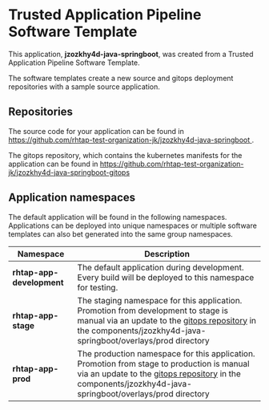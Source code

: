 # Trusted Application Pipeline Software Template

This application, **jzozkhy4d-java-springboot**, was created from a Trusted Application Pipeline Software Template.

The software templates create a new source and gitops deployment repositories with a sample source application. 

## Repositories

The source code for your application can be found in [https://github.com/rhtap-test-organization-jk/jzozkhy4d-java-springboot ](https://github.com/rhtap-test-organization-jk/jzozkhy4d-java-springboot ).
 
The gitops repository, which contains the kubernetes manifests for the application can be found in 
[https://github.com/rhtap-test-organization-jk/jzozkhy4d-java-springboot-gitops ](https://github.com/rhtap-test-organization-jk/jzozkhy4d-java-springboot-gitops ) 

## Application namespaces 

The default application will be found in the following namespaces. Applications can be deployed into unique namespaces or multiple software templates can also bet generated into the same group namespaces.  

|  Namespace   |  Description   |  
| -------- | -------- |   
| **rhtap-app-development** | The default application during development. Every build will be deployed to this namespace for testing. | 
| **rhtap-app-stage** | The staging namespace for this application. Promotion from development to stage is manual via an update to the [gitops repository](https://github.com/rhtap-test-organization-jk/jzozkhy4d-java-springboot-gitops ) in the components/jzozkhy4d-java-springboot/overlays/prod directory |  
| **rhtap-app-prod** | The production namespace for this application. Promotion from stage to production is manual via an update to the [gitops repository](https://github.com/rhtap-test-organization-jk/jzozkhy4d-java-springboot-gitops ) in the components/jzozkhy4d-java-springboot/overlays/prod directory | 